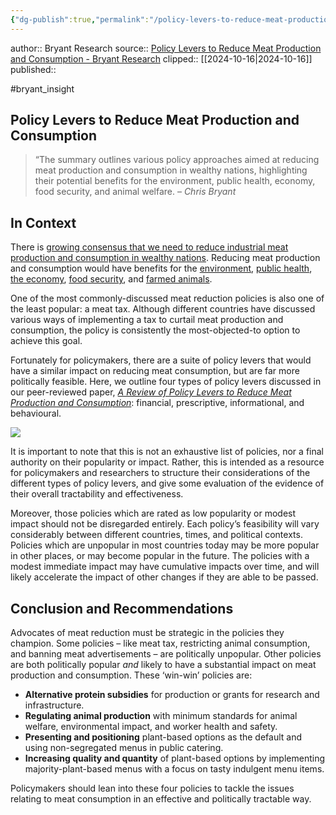 ```yaml
---
{"dg-publish":true,"permalink":"/policy-levers-to-reduce-meat-production-and-consumption-bryant-research/","created":"2024-10-16T12:28:43.057+01:00","updated":"2025-09-29T00:21:55.114+01:00"}
---
```


author:: Bryant Research
source:: [Policy Levers to Reduce Meat Production and Consumption - Bryant Research](https://bryantresearch.co.uk/insight-items/policy-levers-to-reduce-meat/)
clipped:: [[2024-10-16\|2024-10-16]]
published:: 

#bryant_insight 
## **Policy Levers to Reduce Meat Production and Consumption**

> “The summary outlines various policy approaches aimed at reducing meat production and consumption in wealthy nations, highlighting their potential benefits for the environment, public health, economy, food security, and animal welfare. – *Chris Bryant* 

## **In Context**

There is [growing consensus that we need to reduce industrial meat production and consumption in wealthy nations](https://www.nature.com/articles/s43016-024-01054-2). Reducing meat production and consumption would have benefits for the [environment](https://www.science.org/doi/full/10.1126/science.aam5324), [public health](https://link.springer.com/article/10.1007/s12088-020-00860-z), [the economy](https://www.conservativeanimalwelfarefoundation.org/resources/the-2-billion-nhs-windfall-why-meat-reduction-matters/), [food security](https://www.nationalfoodstrategy.org/wp-content/uploads/2021/08/NFS_Evidence-Pack.pdf), and [farmed animals](https://www.landofhopeandglory.org/).

One of the most commonly-discussed meat reduction policies is also one of the least popular: a meat tax. Although different countries have discussed various ways of implementing a tax to curtail meat production and consumption, the policy is consistently the most-objected-to option to achieve this goal.

Fortunately for policymakers, there are a suite of policy levers that would have a similar impact on reducing meat consumption, but are far more politically feasible. Here, we outline four types of policy levers discussed in our peer-reviewed paper, [*A Review of Policy Levers to Reduce Meat Production and Consumption*](https://www.sciencedirect.com/science/article/pii/S0195666324004872): financial, prescriptive, informational, and behavioural.

![](https://bryantresearch.co.uk/wp-content/uploads/2024/10/Screenshot-2024-10-08-at-10.16.23-759x1024.png)

It is important to note that this is not an exhaustive list of policies, nor a final authority on their popularity or impact. Rather, this is intended as a resource for policymakers and researchers to structure their considerations of the different types of policy levers, and give some evaluation of the evidence of their overall tractability and effectiveness.

Moreover, those policies which are rated as low popularity or modest impact should not be disregarded entirely. Each policy’s feasibility will vary considerably between different countries, times, and political contexts. Policies which are unpopular in most countries today may be more popular in other places, or may become popular in the future. The policies with a modest immediate impact may have cumulative impacts over time, and will likely accelerate the impact of other changes if they are able to be passed.

## **Conclusion and Recommendations** 

Advocates of meat reduction must be strategic in the policies they champion. Some policies – like meat tax, restricting animal consumption, and banning meat advertisements – are politically unpopular. Other policies are both politically popular *and* likely to have a substantial impact on meat production and consumption. These ‘win-win’ policies are:

-   **Alternative protein subsidies** for production or grants for research and infrastructure.
-   **Regulating animal production** with minimum standards for animal welfare, environmental impact, and worker health and safety.
-   **Presenting and positioning** plant-based options as the default and using non-segregated menus in public catering.
-   **Increasing quality and quantity** of plant-based options by implementing majority-plant-based menus with a focus on tasty indulgent menu items.

Policymakers should lean into these four policies to tackle the issues relating to meat consumption in an effective and politically tractable way.